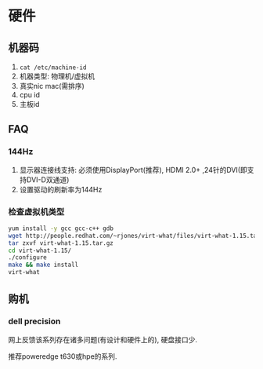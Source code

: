 # 硬件
## 机器码
1. `cat /etc/machine-id`
1. 机器类型: 物理机/虚拟机
1. 真实nic mac(需排序)
1. cpu id
1. 主板id

## FAQ
### 144Hz
1. 显示器连接线支持: 必须使用DisplayPort(推荐), HDMI 2.0+ ,24针的DVI(即支持DVI-D双通道)
1. 设置驱动的刷新率为144Hz

### 检查虚拟机类型
```sh
yum install -y gcc gcc-c++ gdb
wget http://people.redhat.com/~rjones/virt-what/files/virt-what-1.15.tar.gz
tar zxvf virt-what-1.15.tar.gz
cd virt-what-1.15/
./configure
make && make install
virt-what
```


## 购机
### dell precision
网上反馈该系列存在诸多问题(有设计和硬件上的), 硬盘接口少.

推荐poweredge t630或hpe的系列.